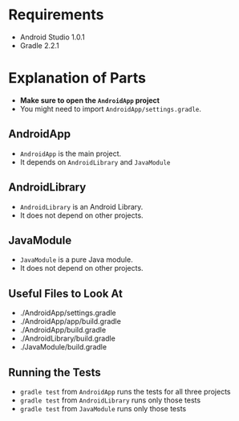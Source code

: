 # Requirements

 * Android Studio 1.0.1
 * Gradle 2.2.1

# Explanation of Parts

 * **Make sure to open the `AndroidApp` project**
 * You might need to import `AndroidApp/settings.gradle`.

## AndroidApp

 * `AndroidApp` is the main project.
 * It depends on `AndroidLibrary` and `JavaModule`

## AndroidLibrary

 * `AndroidLibrary` is an Android Library.
 * It does not depend on other projects.

## JavaModule

 * `JavaModule` is a pure Java module.
 * It does not depend on other projects.

## Useful Files to Look At

 * ./AndroidApp/settings.gradle
 * ./AndroidApp/app/build.gradle
 * ./AndroidApp/build.gradle
 * ./AndroidLibrary/build.gradle
 * ./JavaModule/build.gradle

## Running the Tests

 * `gradle test` from `AndroidApp` runs the tests for all three projects
 * `gradle test` from `AndroidLibrary` runs only those tests
 * `gradle test` from `JavaModule` runs only those tests
